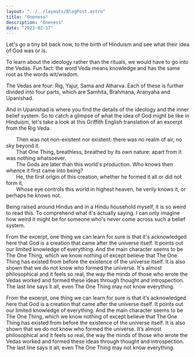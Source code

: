 ```yaml
---
layout: "../../layouts/BlogPost.astro"
title: "Oneness"
description: "Oneness"
date: "2023-02-17"
---
```


Let's go a tiny bit back now, to the birth of Hinduism and see what their idea of God was or is.

To learn about the ideology rather than the rituals, we would have to go into the Vedas. Fun fact: the word Veda means knowledge and has the same root as the words wit/wisdom.

The Vedas are four: Rig, Yajur, Sama and Atharva. Each of these is further divided into four parts, which are Samhita, Brahmana, Aranyaha and Upanishad.

And in Upanishad is where you find the details of the ideology and the inner belief system. So to catch a glimpse of what the idea of God might be like in Hinduism, let's take a look at this Griffith English translation of an excerpt from the Rig Veda.


 &nbsp;&nbsp;&nbsp;&nbsp;&nbsp;&nbsp; Then was not non-existent nor existent: there was no realm of air, no sky beyond it.<br>
 &nbsp;&nbsp;&nbsp;&nbsp;&nbsp;&nbsp; That One Thing, breathless, breathed by its own nature: apart from it was nothing whatsoever.<br>
 &nbsp;&nbsp;&nbsp;&nbsp;&nbsp;&nbsp; The Gods are later than this world's production. Who knows then whence it first came into being?<br>
 &nbsp;&nbsp;&nbsp;&nbsp;&nbsp;&nbsp; He, the first origin of this creation, whether he formed it all or did not form it,<br>
 &nbsp;&nbsp;&nbsp;&nbsp;&nbsp;&nbsp; Whose eye controls this world in highest heaven, he verily knows it, or perhaps he knows not.<br>
  

Being raised around Hindus and in a Hindu household myself, it is so weird to read this. To comprehend what it's actually saying. I can only imagine how weird it might be for someone who's never come across such a belief system.

From the excerpt, one thing we can learn for sure is that it's acknowledged here that God is a creation that came after the universe itself. It points out our limited knowledge of everything. And the main character seems to be The One Thing, which we know nothing of except believe that The One Thing has existed from before the existence of the universe itself. It is also shown that we do not know who formed the universe. It's almost philosophical and it feels so real, the way the minds of those who wrote the Vedas worked and formed these ideas through thought and introspection. The last line says it all, even The One Thing may not know everything.


From the excerpt, one thing we can learn for sure is that it’s acknowledged here that God is a creation that came after the universe itself. It points out our limited knowledge of everything. And the main character seems to be The One Thing, which we know nothing of except believe that The One Thing has existed from before the existence of the universe itself. It is also shown that we do not know who formed the universe. It’s almost philosophical and it feels so real, the way the minds of those who wrote the Vedas worked and formed these ideas through thought and introspection. The last line says it all, even The One Thing may not know everything. 
